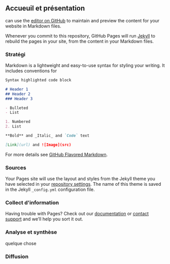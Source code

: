 ## Accueuil et présentation

 can use the [editor on GitHub](https://github.com/ChaigneauKevin/lanyon/edit/gh-pages/docs/index.md) to maintain and preview the content for your website in Markdown files.

Whenever you commit to this repository, GitHub Pages will run [Jekyll](https://jekyllrb.com/) to rebuild the pages in your site, from the content in your Markdown files.

### Stratégi

Markdown is a lightweight and easy-to-use syntax for styling your writing. It includes conventions for

```markdown
Syntax highlighted code block

# Header 1
## Header 2
### Header 3

- Bulleted
- List

1. Numbered
2. List

**Bold** and _Italic_ and `Code` text

[Link](url) and ![Image](src)
```

For more details see [GitHub Flavored Markdown](https://guides.github.com/features/mastering-markdown/).

### Sources

Your Pages site will use the layout and styles from the Jekyll theme you have selected in your [repository settings](https://github.com/ChaigneauKevin/lanyon/settings). The name of this theme is saved in the Jekyll `_config.yml` configuration file.

### Collect d'information

Having trouble with Pages? Check out our [documentation](https://docs.github.com/categories/github-pages-basics/) or [contact support](https://github.com/contact) and we’ll help you sort it out.

### Analyse et synthèse


quelque chose 

### Diffusion
